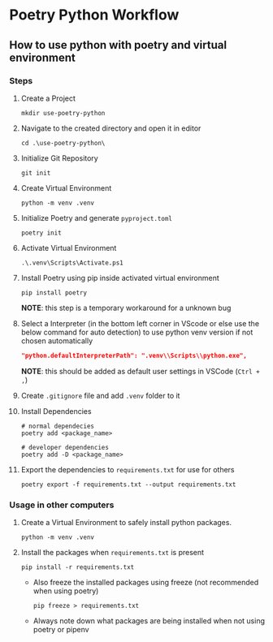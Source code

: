 # Poetry Python Workflow

## How to use python with poetry and virtual environment

### Steps

1. Create a Project

    ```pwsh
    mkdir use-poetry-python
    ```

1. Navigate to the created directory and open it in editor

    ```pwsh
    cd .\use-poetry-python\
    ```

1. Initialize Git Repository

    ```pwsh
    git init
    ```

1. Create Virtual Environment

    ```pwsh
    python -m venv .venv
    ```

1. Initialize Poetry and generate `pyproject.toml`

    ```pwsh
    poetry init
    ```

1. Activate Virtual Environment

    ```pwsh
    .\.venv\Scripts\Activate.ps1
    ```

1. Install Poetry using pip inside activated virtual environment

    ```pwsh
    pip install poetry
    ```

    **NOTE**: this step is a temporary workaround for a unknown bug

1. Select a Interpreter (in the bottom left corner in VScode or else use the below command for auto detection) to use python venv version if not chosen automatically

    ```json
    "python.defaultInterpreterPath": ".venv\\Scripts\\python.exe",
    ```

    **NOTE**: this should be added as default user settings in VSCode (`Ctrl + ,`)

1. Create `.gitignore` file and add `.venv` folder to it

1. Install Dependencies

    ```pwsh
    # normal dependecies
    poetry add <package_name>

    # developer dependencies
    poetry add -D <package_name>
    ```

1. Export the dependencies to `requirements.txt` for use for others

    ```pwsh
    poetry export -f requirements.txt --output requirements.txt
    ```

### Usage in other computers

1. Create a Virtual Environment to safely install python packages.

    ```pwsh
    python -m venv .venv
    ```

1. Install the packages when `requirements.txt` is present

    ```pwsh
    pip install -r requirements.txt
    ```

    - Also freeze the installed packages using freeze (not recommended when using poetry)

        ```pwsh
        pip freeze > requirements.txt
        ```

    - Always note down what packages are being installed when not using poetry or pipenv

